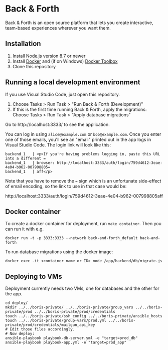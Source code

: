 Back & Forth
============

Back & Forth is an open source platform that lets you create interactive,
team-based experiences wherever you want them.

Installation
------------

1. Install Node.js version 8.7 or newer
1. Install [Docker](https://www.docker.com/) and (if on Windows) [Docker Toolbox](https://docs.docker.com/toolbox/toolbox_install_windows/)
1. Clone this repository

Running a local development environment
---------------------------------------

If you use Visual Studio Code, just open this repository.

1. Choose Tasks > Run Task > "Run Back & Forth (Development)"
1. If this is the first time running Back & Forth, apply the migrations: Choose
   Tasks > Run Task > "Apply database migrations"

Go to http://localhost:3333/ to see the application.

You can log in using `alice@example.com` or `bob@example.com`. Once you enter
one of those emails, you'll see an "email" printed out in the app logs in Visual
Studio Code. The login link will look like this:

```
backend_1   | <p>If you're having problems logging in, paste this URL into a different =
backend_1   | browser: http://localhost:3333/auth/login/759d4612-3eae-4e04-b962-007998805=
backend_1   | aff</p>
```

Note that you have to remove the `=` sign which is an unfortunate side-effect of
email encoding, so the link to use in that case would be:

http://localhost:3333/auth/login/759d4612-3eae-4e04-b962-007998805aff

Docker container
----------------

To create a docker container for deployment, run `make container`. Then you can run it with e.g.

```
docker run -t -p 3333:3333 --network back-and-forth_default back-and-forth
```

To run database migrations using the docker image:
```
docker exec -it <container name or ID> node /app/backend/db/migrate.js
```

Deploying to VMs
----------------

Deployment currently needs two VMs, one for databases and the other for the app.

```
cd deploy/
mkdir ../../boris-private/ ../../boris-private/group_vars ../../boris-private/prod ../../boris-private/prod/credentials
touch ../../boris-private/ssh_config ../../boris-private/ansible_hosts
touch ../../boris-private/group-vars/prod.yml ../../boris-private/prod/credentials/mailgun_api_key
# Edit those files accordingly.
# Now deploy:
ansible-playbook playbook-db-server.yml -e "target=prod_db"
ansible-playbook playbook-app.yml -e "target=prod_app"
```
